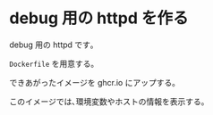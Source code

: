 # debug 用の httpd を作る

debug 用の httpd です｡

`Dockerfile` を用意する｡

できあがったイメージを ghcr.io にアップする｡

このイメージでは､環境変数やホストの情報を表示する｡

